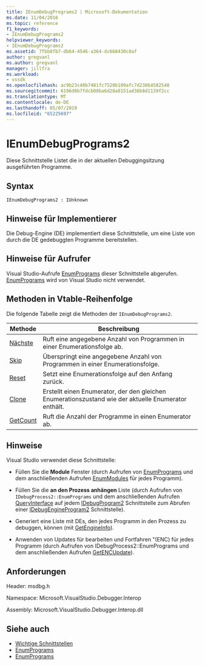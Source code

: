 ```yaml
---
title: IEnumDebugPrograms2 | Microsoft-Dokumentation
ms.date: 11/04/2016
ms.topic: reference
f1_keywords:
- IEnumDebugPrograms2
helpviewer_keywords:
- IEnumDebugPrograms2
ms.assetid: 7fbb8fb7-db64-4546-a364-dc668430c8af
author: gregvanl
ms.author: gregvanl
manager: jillfra
ms.workload:
- vssdk
ms.openlocfilehash: ac9b23c40b7481fc7520b109afc7d23864582548
ms.sourcegitcommit: 6196d0b7fdcb08ba6d28a8151ad36b8d1139f2cc
ms.translationtype: MT
ms.contentlocale: de-DE
ms.lasthandoff: 05/07/2019
ms.locfileid: "65225697"
---
```

# <a name="ienumdebugprograms2"></a>IEnumDebugPrograms2
Diese Schnittstelle Listet die in der aktuellen Debuggingsitzung ausgeführten Programme.

## <a name="syntax"></a>Syntax

```
IEnumDebugPrograms2 : IUnknown
```

## <a name="notes-for-implementers"></a>Hinweise für Implementierer
 Die Debug-Engine (DE) implementiert diese Schnittstelle, um eine Liste von durch die DE gedebuggten Programme bereitstellen.

## <a name="notes-for-callers"></a>Hinweise für Aufrufer
 Visual Studio-Aufrufe [EnumPrograms](../../../extensibility/debugger/reference/idebugprocess2-enumprograms.md) dieser Schnittstelle abgerufen. [EnumPrograms](../../../extensibility/debugger/reference/idebugengine2-enumprograms.md) wird von Visual Studio nicht verwendet.

## <a name="methods-in-vtable-order"></a>Methoden in Vtable-Reihenfolge
 Die folgende Tabelle zeigt die Methoden der `IEnumDebugPrograms2`.

|Methode|Beschreibung|
|------------|-----------------|
|[Nächste](../../../extensibility/debugger/reference/ienumdebugprograms2-next.md)|Ruft eine angegebene Anzahl von Programmen in einer Enumerationsfolge ab.|
|[Skip](../../../extensibility/debugger/reference/ienumdebugprograms2-skip.md)|Überspringt eine angegebene Anzahl von Programmen in einer Enumerationsfolge.|
|[Reset](../../../extensibility/debugger/reference/ienumdebugprograms2-reset.md)|Setzt eine Enumerationsfolge auf den Anfang zurück.|
|[Clone](../../../extensibility/debugger/reference/ienumdebugprograms2-clone.md)|Erstellt einen Enumerator, der den gleichen Enumerationszustand wie der aktuelle Enumerator enthält.|
|[GetCount](../../../extensibility/debugger/reference/ienumdebugprograms2-getcount.md)|Ruft die Anzahl der Programme in einen Enumerator ab.|

## <a name="remarks"></a>Hinweise
 Visual Studio verwendet diese Schnittstelle:

- Füllen Sie die **Module** Fenster (durch Aufrufen von [EnumPrograms](../../../extensibility/debugger/reference/idebugprocess2-enumprograms.md) und dem anschließenden Aufrufen [EnumModules](../../../extensibility/debugger/reference/idebugprogram2-enummodules.md) für jedes Programm).

- Füllen Sie die **an den Prozess anhängen** Liste (durch Aufrufen von `IDebugProcess2::EnumPrograms` und dem anschließenden Aufrufen [QueryInterface](/cpp/atl/queryinterface) auf jedem [IDebugProgram2](../../../extensibility/debugger/reference/idebugprogram2.md) Schnittstelle zum Abrufen einer [IDebugEngineProgram2](../../../extensibility/debugger/reference/idebugengineprogram2.md) Schnittstelle).

- Generiert eine Liste mit DEs, den jedes Programm in den Prozess zu debuggen, können (mit [GetEngineInfo](../../../extensibility/debugger/reference/idebugprogram2-getengineinfo.md)).

- Anwenden von Updates für bearbeiten und Fortfahren "(ENC) für jedes Programm (durch Aufrufen von IDebugProcess2::EnumPrograms und dem anschließenden Aufrufen [GetENCUpdate](../../../extensibility/debugger/reference/idebugprogram2-getencupdate.md)).

## <a name="requirements"></a>Anforderungen
 Header: msdbg.h

 Namespace: Microsoft.VisualStudio.Debugger.Interop

 Assembly: Microsoft.VisualStudio.Debugger.Interop.dll

## <a name="see-also"></a>Siehe auch
- [Wichtige Schnittstellen](../../../extensibility/debugger/reference/core-interfaces.md)
- [EnumPrograms](../../../extensibility/debugger/reference/idebugengine2-enumprograms.md)
- [EnumPrograms](../../../extensibility/debugger/reference/idebugprocess2-enumprograms.md)